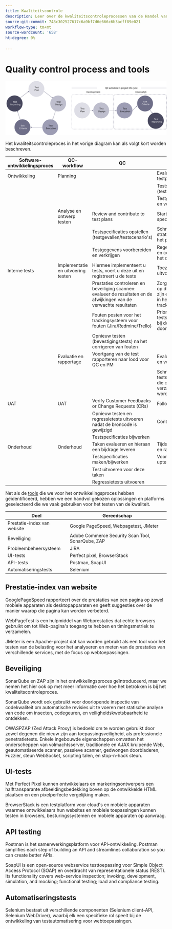 ```yaml
---
title: Kwaliteitscontrole
description: Leer over de kwaliteitscontroleprocessen van de Handel van de Adobe met betrekking tot implementatieprojecten.
source-git-commit: 748c302527617c6a9bf7d6e666c6b3acff89e021
workflow-type: tm+mt
source-wordcount: '658'
ht-degree: 0%

---
```



# Quality control process and tools

![Diagram kwaliteitscontroleproces](../../assets/playbooks/quality-control-diagram.svg)

Het kwaliteitscontroleproces in het vorige diagram kan als volgt kort worden beschreven.

<table>
<thead>
  <tr>
    <th>Software-ontwikkelingsproces</th>
    <th>QC-workflow</th>
    <th>QC</th>
    <th>QC-leader</th>
  </tr>
</thead>
<tbody>
  <tr>
    <td>Ontwikkeling</td>
    <td>Planning</td>
    <td></td>
    <td>Evalueren en bijdragen aan testplannen</td>
  </tr>
  <tr>
    <td></td>
    <td></td>
    <td></td>
    <td>Testspecificaties opstellen (testgevallen/testscenario's)</td>
  </tr>
  <tr>
    <td></td>
    <td></td>
    <td></td>
    <td>Testgegevens voorbereiden en verkrijgen</td>
  </tr>
  <tr>
    <td></td>
    <td>Analyse en ontwerp testen</td>
    <td>Review and contribute to test plans</td>
    <td>Start het preparaat, specificaties</td>
  </tr>
  <tr>
    <td></td>
    <td></td>
    <td>Testspecificaties opstellen (testgevallen/testscenario's)</td>
    <td>Schrijf of herzie een strategie van de Test voor het project</td>
  </tr>
  <tr>
    <td></td>
    <td></td>
    <td>Testgegevens voorbereiden en verkrijgen</td>
    <td> Regelafstand, begeleiding en controle van de analyse, het ontwerp</td>
  </tr>
  <tr>
    <td>Interne tests</td>
    <td>Implementatie en uitvoering testen</td>
    <td>Hiermee implementeert u tests, voert u deze uit en registreert u de tests</td>
    <td>Toezicht op de uitvoering en uitvoering van de tests</td>
  </tr>
  <tr>
    <td></td>
    <td></td>
    <td>Prestaties controleren en beveiliging scannen: evalueer de resultaten en de afwijkingen van de verwachte resultaten</td>
    <td>Zorg ervoor dat de tests tot op de testbasis traceerbaar zijn en controleer de fouten in het Bug-trackingssysteem</td>
  </tr>
  <tr>
    <td></td>
    <td></td>
    <td>Fouten posten voor het trackingsysteem voor fouten (Jira/Redmine/Trello)</td>
    <td>Prioriteit geven aan/plannen tests om zich aan te sluiten bij de projectplanning die door PM wordt bepaald</td>
  </tr>
  <tr>
    <td></td>
    <td></td>
    <td>Opnieuw testen (bevestigingstests) na het corrigeren van fouten</td>
    <td></td>
  </tr>
  <tr>
    <td></td>
    <td>Evaluatie en rapportage</td>
    <td>Voortgang van de test rapporteren naar lood voor QC en PM</td>
    <td>Evaluatie van testresultaten en voortgang</td>
  </tr>
  <tr>
    <td></td>
    <td></td>
    <td></td>
    <td>Schrijf testsamenvattingsrapporten die op de tijdens de test verzamelde informatie worden gebaseerd</td>
  </tr>
  <tr>
    <td>UAT</td>
    <td>UAT</td>
    <td>Verify Customer Feedbacks or Change Requests (CRs)</td>
    <td>Follow-up</td>
  </tr>
  <tr>
    <td></td>
    <td></td>
    <td>Opnieuw testen en regressietests uitvoeren nadat de broncode is gewijzigd</td>
    <td>Controleren</td>
  </tr>
  <tr>
    <td></td>
    <td></td>
    <td>Testspecificaties bijwerken</td>
    <td></td>
  </tr>
  <tr>
    <td>Onderhoud</td>
    <td>Onderhoud</td>
    <td>Taken evalueren en hieraan een bijdrage leveren</td>
    <td>Tijdstip voor het beoordelen en ramen van taken</td>
  </tr>
  <tr>
    <td></td>
    <td></td>
    <td>Testspecificaties maken/bijwerken</td>
    <td>Voortgang van de follow-uptest</td>
  </tr>
  <tr>
    <td></td>
    <td></td>
    <td>Test uitvoeren voor deze taken</td>
    <td></td>
  </tr>
  <tr>
    <td></td>
    <td></td>
    <td>Regressietests uitvoeren</td>
    <td></td>
  </tr>
</tbody>
</table>

Net als de [tools](project-management-tools.md) die we voor het ontwikkelingsproces hebben geïdentificeerd, hebben we een handvol gekozen oplossingen en platforms geselecteerd die we vaak gebruiken voor het testen van de kwaliteit.

| Doel | Gereedschap |
|---------------------------|---------------------------------------------------|
| Prestatie-index van website | Google PageSpeed, Webpagetest, JMeter |
| Beveiliging | Adobe Commerce Security Scan Tool, SonarQube, ZAP |
| Probleembeheersysteem | JIRA |
| UI-tests | Perfect pixel, BrowserStack |
| API-tests | Postman, SoapUI |
| Automatiseringstests | Selenium |


## Prestatie-index van website

GooglePageSpeed rapporteert over de prestaties van een pagina op zowel mobiele apparaten als desktopapparaten en geeft suggesties over de manier waarop die pagina kan worden verbeterd.

WebPageTest is een hulpmiddel van Webprestaties dat echte browsers gebruikt om tot Web-pagina&#39;s toegang te hebben en timingsmetriek te verzamelen.

JMeter is een Apache-project dat kan worden gebruikt als een tool voor het testen van de belasting voor het analyseren en meten van de prestaties van verschillende services, met de focus op webtoepassingen.

## Beveiliging

SonarQube en ZAP zijn in het ontwikkelingsproces geïntroduceerd, maar we nemen het hier ook op met meer informatie over hoe het betrokken is bij het kwaliteitscontroleproces.

SonarQube wordt ook gebruikt voor doorlopende inspectie van codekwaliteit om automatische revisies uit te voeren met statische analyse van code om insecten, codegeuren, en veiligheidskwetsbaarheid te ontdekken.

OWASPZAP (Zed Attack Proxy) is bedoeld om te worden gebruikt door zowel degenen die nieuw zijn aan toepassingsveiligheid, als professionele penetratietests. Enkele ingebouwde eigenschappen omvatten het onderscheppen van volmachtsserver, traditionele en AJAX kruipende Web, geautomatiseerde scanner, passieve scanner, gedwongen doorbladeren, Fuzzier, steun WebSocket, scripting talen, en stop-n-hack steun.

## UI-tests

Met Perfect Pixel kunnen ontwikkelaars en markeringsontwerpers een halftransparante afbeeldingsbedekking boven op de ontwikkelde HTML plaatsen en een pixelperfecte vergelijking maken.

BrowserStack is een testplatform voor cloud&#39;s en mobiele apparaten waarmee ontwikkelaars hun websites en mobiele toepassingen kunnen testen in browsers, besturingssystemen en mobiele apparaten op aanvraag.

## API testing

Postman is het samenwerkingsplatform voor API-ontwikkeling. Postman simplifies each step of building an API and streamlines collaboration so you can create better APIs.

SoapUI is een open-source webservice testtoepassing voor Simple Object Access Protocol (SOAP) en overdracht van representationele status (REST). Its functionality covers web-service inspection; invoking, development, simulation, and mocking; functional testing; load and compliance testing.

## Automatiseringstests

Selenium bestaat uit verschillende componenten (Selenium client-API, Selenium WebDriver), waarbij elk een specifieke rol speelt bij de ontwikkeling van testautomatisering voor webtoepassingen.
